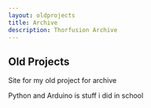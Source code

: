 ```yaml
---
layout: oldprojects
title: Archive
description: Thorfusion Archive
---
```


## Old Projects
Site for my old project for archive

Python and Arduino is stuff i did in school
